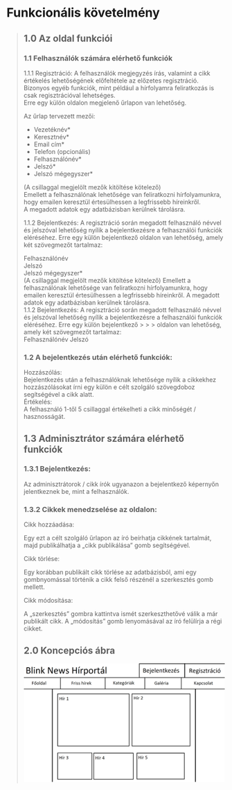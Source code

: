 # Funkcionális követelmény
> ## 1.0 Az oldal funkciói
> 
> ### 1.1 Felhasználók számára elérhető funkciók
> 
> 1.1.1 Regisztráció:
> A felhasználók megjegyzés írás, valamint a cikk értékelés lehetőségének előfeltétele az előzetes regisztráció. <br>
> Bizonyos egyéb funkciók, mint például a hírfolyamra feliratkozás is csak regisztrációval lehetséges. <br>
> Erre egy külön oldalon megjelenő űrlapon van lehetőség.
> 
> Az űrlap tervezett mezői: <br>
> - Vezetéknév*
> - Keresztnév*
> - Email cím*
> - Telefon (opcionális)
> - Felhasználónév*
> - Jelszó*
> - Jelszó mégegyszer*
> 
> (A csillaggal megjelölt mezők kitöltése kötelező) <br>
> Emellett a felhasználónak lehetősége van feliratkozni hírfolyamunkra, hogy emailen keresztül értesülhessen a legfrissebb híreinkről. <br>
> A megadott adatok egy adatbázisban kerülnek tárolásra.
> 
> 1.1.2 Bejelentkezés:
> A regisztráció során megadott felhasználó névvel és jelszóval lehetőség nyílik a bejelentkezésre a felhasználói funkciók eléréséhez.
> Erre egy külön bejelentkező oldalon van lehetőség, amely két szövegmezőt tartalmaz: <br>
> 
> Felhasználónév <br>
> Jelszó <br>
> Jelszó mégegyszer* <br>
> (A csillaggal megjelölt mezők kitöltése kötelező)
> Emellett a felhasználónak lehetősége van feliratkozni hírfolyamunkra, hogy emailen keresztül értesülhessen a legfrissebb híreinkről.
> A megadott adatok egy adatbázisban kerülnek tárolásra. <br>
> 1.1.2 Bejelentkezés:
> A regisztráció során megadott felhasználó névvel és jelszóval lehetőség nyílik a bejelentkezésre a felhasználói funkciók eléréséhez. Erre egy külön bejelentkező > > > oldalon van lehetőség, amely két szövegmezőt tartalmaz: <br>
> Felhasználónév
> Jelszó
> ### 1.2	A bejelentkezés után elérhető funkciók: <br>
> Hozzászólás: <br>
> Bejelentkezés után a felhasználóknak lehetősége nyílik a cikkekhez hozzászólásokat írni egy külön e célt szolgáló szövegdoboz segítségével a cikk alatt. <br>
> Értékelés: <br>
> A felhasználó 1-től 5 csillaggal értékelheti a cikk minőségét / hasznosságát.
> 
> ## 1.3 Adminisztrátor számára elérhető funkciók
> 
> ### 1.3.1 Bejelentkezés:
> 
> Az adminisztrátorok / cikk írók ugyanazon a bejelentkező képernyőn jelentkeznek be, mint a felhasználók.
> 
> ### 1.3.2 Cikkek menedzselése az oldalon:
> 
> Cikk hozzáadása: <br>
> 
> Egy ezt a célt szolgáló űrlapon az író beírhatja cikkének tartalmát, majd publikálhatja a „cikk publikálása” gomb segítségével. <br>
> 
> Cikk törlése: <br>
> 
> Egy korábban publikált cikk törlése az adatbázisból, ami egy gombnyomással történik a cikk felső részénél a szerkesztés gomb mellett. <br>
> 
> Cikk módosítása: <br>
> 
> A „szerkesztés” gombra kattintva ismét szerkeszthetővé válik a már publikált cikk. A „módosítás” gomb lenyomásával az író felülírja a régi cikket.
> 
> ## 2.0 Koncepciós ábra
> ![funk.spec](koncepcio.png 'Koncepciós ábra')
> 
